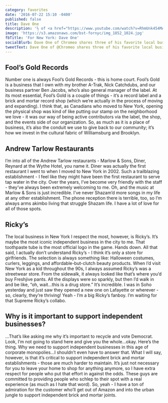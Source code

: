 ```yaml
---
category: favorites
date: '2016-07-22 15:10 -0400'
published: false
title: Dave One
description: '½ of <a href="https://www.youtube.com/watch?v=RhmUnk454MA">Chromeo</a>'
image: 'https://s3.amazonaws.com/bst-fornyc/img_1852_1024.jpg'
fbTitle: 'For New York: Dave One'
socialBlurb: Dave One of Chromeo shares three of his favorite local businesses in NYC.
tweetText: Dave One of @Chromeo shares three of his favorite local businesses in NYC.
---
```

## Fool’s Gold Records
Number one is always Fool’s Gold Records - this is home court. Fool’s Gold is a business that I own with my brother A-Trak, Nick Catchdubs, and our business partner Ben Jacobs, who’s also general manager of the label. At its most essential, Fool’s Gold is a couple of things - it’s a record label and a brick and mortar record shop (which we’re actually in the process of moving and expanding). I think that, as Canadians who moved to New York, opening the physical shop was kind of like putting our stamp on the neighborhood we love - it was our way of being active contributors via the label, the shop, and the events side of our organization. So, as much as it is a place of business, it’s also the conduit we use to give back to our community; it’s how we invest in the cultural fabric of Williamsburg and Brooklyn. 

## Andrew Tarlow Restaurants
I’m into all of the Andrew Tarlow restaurants - Marlow & Sons, Diner, Reynard at the Wythe Hotel, you name it. Diner was actually the first restaurant I went to when I moved to New York in 2002. Such a trailblazing establishment - I feel like they might have been the first restaurant to serve tap water in the city. Over the years, I’ve become very friendly with the staff - they’ve always been extremely welcoming to me. Oh, and the music at Marlow & Sons is just incredible. I’ve never Shazam’d more songs in my life at any other establishment. The phone reception there is terrible, too, so I’m always arms akimbo living that struggle Shazam life. I have a lot of love for all of those spots.

## Ricky’s
The local business in New York I respect the most, however, is Ricky’s. It’s maybe the most iconic independent business in the city to me. That toothpaste tube is the most official logo in the game. Hands down. All that said, I actually don’t understand Ricky’s - I think it’s only a store for girlfriends. The selection is always something like: Halloween costumes, curlers, leggings, and affordable-but-clutch beauty products. When I’d visit New York as a kid throughout the 90s, I always assumed Ricky’s was a streetwear store. From the sidewalk, it always looked like that’s where you’d buy Freshjive pants. All the displays were so sparkly, but then I’d walk in and be like, “oh, wait...this is a drug store.” It’s incredible. I was in Soho yesterday and just saw they opened a new one on Lafayette or wherever - so, clearly, they’re thriving! Yeah - I’m a big Ricky’s fanboy. I’m waiting for that Supreme Ricky’s collabo.

## Why is it important to support independent businesses?
...That’s like asking me why it’s important to recycle and vote Democrat. Look, I’m not going to stand here and give you the whole...okay. Here’s the thing. Why we need to support independent businesses in this age of corporate monopolies...I shouldn’t even have to answer that. What I will say, however, is that it’s critical to support independent brick and mortar establishments - those are much harder to maintain. It’s just not necessary for you to leave your home to shop for anything anymore, so I have extra respect for people who put that effort in against the odds. These guys are committed to providing people who schlep to their spot with a real experience (as much as I hate that word). So, yeah - I have a ton of admiration for the customer who’ll get out of Amazon and into the urban jungle to support independent brick and mortar joints. 